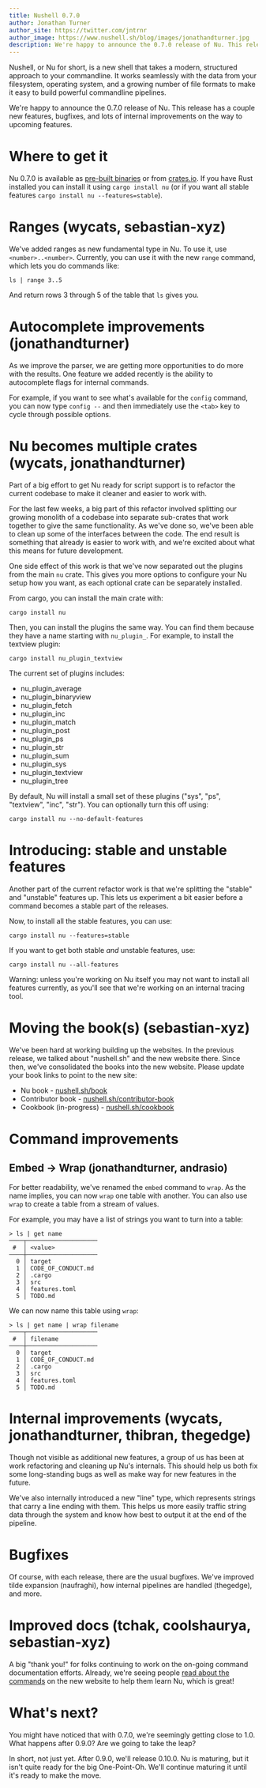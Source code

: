 ```yaml
---
title: Nushell 0.7.0
author: Jonathan Turner
author_site: https://twitter.com/jntrnr
author_image: https://www.nushell.sh/blog/images/jonathandturner.jpg
description: We're happy to announce the 0.7.0 release of Nu. This release has a couple new features, bugfixes, and lots of internal improvements on the way to upcoming features.
---
```


Nushell, or Nu for short, is a new shell that takes a modern, structured approach to your commandline. It works seamlessly with the data from your filesystem, operating system, and a growing number of file formats to make it easy to build powerful commandline pipelines.

We're happy to announce the 0.7.0 release of Nu. This release has a couple new features, bugfixes, and lots of internal improvements on the way to upcoming features.

# Where to get it

Nu 0.7.0 is available as [pre-built binaries](https://github.com/nushell/nushell/releases/tag/0.7.0) or from [crates.io](https://crates.io/crates/nu). If you have Rust installed you can install it using `cargo install nu` (or if you want all stable features `cargo install nu --features=stable`).

# Ranges (wycats, sebastian-xyz)

We've added ranges as new fundamental type in Nu. To use it, use `<number>..<number>`. Currently, you can use it with the new `range` command, which lets you do commands like:

```
ls | range 3..5
```

And return rows 3 through 5 of the table that `ls` gives you.

# Autocomplete improvements (jonathandturner)

As we improve the parser, we are getting more opportunities to do more with the results. One feature we added recently is the ability to autocomplete flags for internal commands.

For example, if you want to see what's available for the `config` command, you can now type `config --` and then immediately use the `<tab>` key to cycle through possible options.

# Nu becomes multiple crates (wycats, jonathandturner)

Part of a big effort to get Nu ready for script support is to refactor the current codebase to make it cleaner and easier to work with.

For the last few weeks, a big part of this refactor involved splitting our growing monolith of a codebase into separate sub-crates that work together to give the same functionality. As we've done so, we've been able to clean up some of the interfaces between the code. The end result is something that already is easier to work with, and we're excited about what this means for future development.

One side effect of this work is that we've now separated out the plugins from the main `nu` crate. This gives you more options to configure your Nu setup how you want, as each optional crate can be separately installed.

From cargo, you can install the main crate with:

```
cargo install nu
```

Then, you can install the plugins the same way. You can find them because they have a name starting with `nu_plugin_`. For example, to install the textview plugin:

```
cargo install nu_plugin_textview
```

The current set of plugins includes:

- nu_plugin_average
- nu_plugin_binaryview
- nu_plugin_fetch
- nu_plugin_inc
- nu_plugin_match
- nu_plugin_post
- nu_plugin_ps
- nu_plugin_str
- nu_plugin_sum
- nu_plugin_sys
- nu_plugin_textview
- nu_plugin_tree

By default, Nu will install a small set of these plugins ("sys", "ps", "textview", "inc", "str"). You can optionally turn this off using:

```
cargo install nu --no-default-features
```

# Introducing: stable and unstable features

Another part of the current refactor work is that we're splitting the "stable" and "unstable" features up. This lets us experiment a bit easier before a command becomes a stable part of the releases.

Now, to install all the stable features, you can use:

```
cargo install nu --features=stable
```

If you want to get both stable _and_ unstable features, use:

```
cargo install nu --all-features
```

Warning: unless you're working on Nu itself you may not want to install all features currently, as you'll see that we're working on an internal tracing tool.

# Moving the book(s) (sebastian-xyz)

We've been hard at working building up the websites. In the previous release, we talked about "nushell.sh" and the new website there. Since then, we've consolidated the books into the new website. Please update your book links to point to the new site:

- Nu book - [nushell.sh/book](https://www.nushell.sh/book/)
- Contributor book - [nushell.sh/contributor-book](https://www.nushell.sh/contributor-book/)
- Cookbook (in-progress) - [nushell.sh/cookbook](https://www.nushell.sh/cookbook/)

# Command improvements

## Embed -> Wrap (jonathandturner, andrasio)

For better readability, we've renamed the `embed` command to `wrap`. As the name implies, you can now `wrap` one table with another. You can also use `wrap` to create a table from a stream of values.

For example, you may have a list of strings you want to turn into a table:

```
> ls | get name
────┬────────────────────
 #  │ <value>
────┼────────────────────
  0 │ target
  1 │ CODE_OF_CONDUCT.md
  2 │ .cargo
  3 │ src
  4 │ features.toml
  5 │ TODO.md
```

We can now name this table using `wrap`:

```
> ls | get name | wrap filename
────┬────────────────────
 #  │ filename
────┼────────────────────
  0 │ target
  1 │ CODE_OF_CONDUCT.md
  2 │ .cargo
  3 │ src
  4 │ features.toml
  5 │ TODO.md
```

# Internal improvements (wycats, jonathandturner, thibran, thegedge)

Though not visible as additional new features, a group of us has been at work refactoring and cleaning up Nu's internals. This should help us both fix some long-standing bugs as well as make way for new features in the future.

We've also internally introduced a new "line" type, which represents strings that carry a line ending with them. This helps us more easily traffic string data through the system and know how best to output it at the end of the pipeline.

# Bugfixes

Of course, with each release, there are the usual bugfixes. We've improved tilde expansion (naufraghi), how internal pipelines are handled (thegedge), and more.

# Improved docs (tchak, coolshaurya, sebastian-xyz)

A big "thank you!" for folks continuing to work on the on-going command documentation efforts. Already, we're seeing people [read about the commands](/book/command_reference) on the new website to help them learn Nu, which is great!

# What's next?

You might have noticed that with 0.7.0, we're seemingly getting close to 1.0. What happens after 0.9.0? Are we going to take the leap?

In short, not just yet. After 0.9.0, we'll release 0.10.0. Nu is maturing, but it isn't quite ready for the big One-Point-Oh. We'll continue maturing it until it's ready to make the move.

